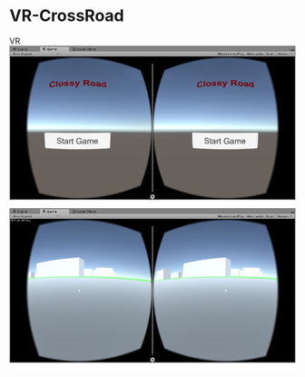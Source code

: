 # VR-CrossRoad
VR
![](https://github.com/prcfiona/VR-CrossRoad/blob/master/screen1.png)
![](https://github.com/prcfiona/VR-CrossRoad/blob/master/screen2.png)
